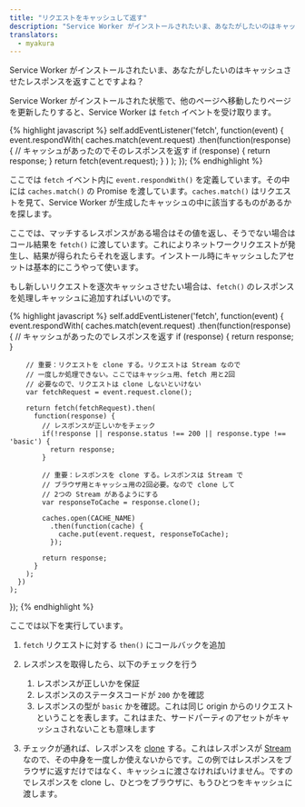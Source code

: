 ```yaml
---
title: "リクエストをキャッシュして返す"
description: "Service Worker がインストールされたいま、あなたがしたいのはキャッシュさせたレスポンスを返すことですよね？"
translators:
  - myakura
---
```


<p class="intro">Service Worker がインストールされたいま、あなたがしたいのはキャッシュさせたレスポンスを返すことですよね？</p>

Service Worker がインストールされた状態で、他のページヘ移動したりページを更新したりすると、Service Worker は `fetch` イベントを受け取ります。

{% highlight javascript %}
self.addEventListener('fetch', function(event) {
  event.respondWith(
    caches.match(event.request)
      .then(function(response) {
        // キャッシュがあったのでそのレスポンスを返す
        if (response) {
          return response;
        }
        return fetch(event.request);
      }
    )
  );
});
{% endhighlight %}

ここでは `fetch` イベント内に `event.respondWith()` を定義しています。その中には `caches.match()` の Promise を渡しています。`caches.match()` はリクエストを見て、Service Worker が生成したキャッシュの中に該当するものがあるかを探します。

ここでは、マッチするレスポンスがある場合はその値を返し、そうでない場合はコール結果を `fetch()` に渡しています。これによりネットワークリクエストが発生し、結果が得られたらそれを返します。インストール時にキャッシュしたアセットは基本的にこうやって使います。

もし新しいリクエストを逐次キャッシュさせたい場合は、`fetch()` のレスポンスを処理しキャッシュに追加すればいいのです。

{% highlight javascript %}
self.addEventListener('fetch', function(event) {
  event.respondWith(
    caches.match(event.request)
      .then(function(response) {
        // キャッシュがあったのでレスポンスを返す
        if (response) {
          return response;
        }

        // 重要：リクエストを clone する。リクエストは Stream なので
        // 一度しか処理できない。ここではキャッシュ用、fetch 用と2回
        // 必要なので、リクエストは clone しないといけない
        var fetchRequest = event.request.clone();

        return fetch(fetchRequest).then(
          function(response) {
            // レスポンスが正しいかをチェック
            if(!response || response.status !== 200 || response.type !== 'basic') {
              return response;
            }

            // 重要：レスポンスを clone する。レスポンスは Stream で
            // ブラウザ用とキャッシュ用の2回必要。なので clone して
            // 2つの Stream があるようにする
            var responseToCache = response.clone();

            caches.open(CACHE_NAME)
              .then(function(cache) {
                cache.put(event.request, responseToCache);
              });

            return response;
          }
        );
      })
    );
});
{% endhighlight %}

ここでは以下を実行しています。

1. `fetch` リクエストに対する `then()` にコールバックを追加
2. レスポンスを取得したら、以下のチェックを行う

   1. レスポンスが正しいかを保証
   2. レスポンスのステータスコードが `200` かを確認
   3. レスポンスの型が `basic` かを確認。これは同じ origin からのリクエストということを表します。これはまた、サードパーティのアセットがキャッシュされないことも意味します
3. チェックが通れば、レスポンスを [clone](https://fetch.spec.whatwg.org/#dom-response-clone) する。これはレスポンスが [Stream](https://streams.spec.whatwg.org/) なので、その中身を一度しか使えないからです。この例ではレスポンスをブラウザに返すだけではなく、キャッシュに渡さなければいけません。ですのでレスポンスを clone し、ひとつをブラウザに、もうひとつをキャッシュに渡します。
